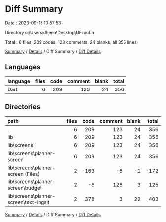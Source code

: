 # Diff Summary

Date : 2023-09-15 10:57:53

Directory c:\\Users\\dheen\\Desktop\\UFin\\ufin

Total : 6 files,  209 codes, 123 comments, 24 blanks, all 356 lines

[Summary](results.md) / [Details](details.md) / Diff Summary / [Diff Details](diff-details.md)

## Languages
| language | files | code | comment | blank | total |
| :--- | ---: | ---: | ---: | ---: | ---: |
| Dart | 6 | 209 | 123 | 24 | 356 |

## Directories
| path | files | code | comment | blank | total |
| :--- | ---: | ---: | ---: | ---: | ---: |
| . | 6 | 209 | 123 | 24 | 356 |
| lib | 6 | 209 | 123 | 24 | 356 |
| lib\\screens | 6 | 209 | 123 | 24 | 356 |
| lib\\screens\\planner-screen | 6 | 209 | 123 | 24 | 356 |
| lib\\screens\\planner-screen (Files) | 2 | -163 | -8 | -1 | -172 |
| lib\\screens\\planner-screen\\budget | 2 | -6 | 128 | 3 | 125 |
| lib\\screens\\planner-screen\\text-ingsit | 2 | 378 | 3 | 22 | 403 |

[Summary](results.md) / [Details](details.md) / Diff Summary / [Diff Details](diff-details.md)